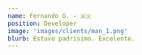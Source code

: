 ```yaml
---
name: Fernando G. - 🇲🇽
position: Developer
image: 'images/clients/man_1.png'
blurb: Estuvo padrisimo. Excelente.
---
```

